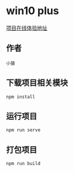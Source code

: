 # win10 plus

[项目在线体验地址](微信官方文档：https://developers.weixin.qq.com/doc/)

## 作者
```
小猿
```

## 下载项目相关模块
```
npm install
```

## 运行项目
```
npm run serve
```

## 打包项目
```
npm run build
```
